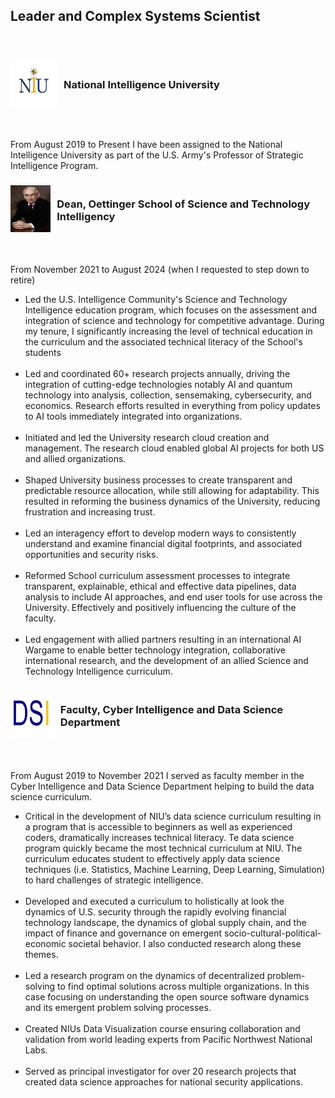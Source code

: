 


<link rel="stylesheet" href="style.css" />

## Leader and Complex Systems Scientist
<br>

<h3 style="display: flex; align-items: center; text-align: left;">
    <a href="https://www.ni-u.edu" target="_blank" style="margin-right: 10px;">
        <img src="images/NIU.jpg" alt="NIU Logo" style="width: 75px; height: 75px;"/>
    </a>
    <span style="align-self: center;">National Intelligence University</span>
</h3>
<p>
<br>

From August 2019 to Present I have been assigned to the National Intelligence University as part of the U.S. Army's Professor of Strategic Intelligence Program.
</p>
<h3 style="display: flex; align-items: center; text-align: left;">
    <a href="https://www.ni-u.edu/msti-u" target="_blank" style="margin-right: 10px;">
        <img src="images/Oettinger.jpg" style="width: 75px; height: 75px;"/>
    </a>
    <span style="align-self: center;">Dean, Oettinger School of Science and Technology Intelligency</span>
</h3>

<br>
<p>
From November 2021 to August 2024 (when I requested to step down to retire)

<ul>
    <li> Led the U.S. Intelligence Community's Science and Technology Intelligence education program, which focuses on the assessment and integration of science and technology for competitive advantage. During my tenure, I significantly increasing the level of  technical education in the curriculum and the associated technical literacy of the School's students </li>
    <br>
    <li> Led and coordinated 60+ research projects annually, driving the integration of cutting-edge technologies notably AI and quantum technology into analysis, collection, sensemaking, cybersecurity, and economics. Research efforts resulted in everything from policy updates to AI tools immediately integrated into organizations. </li>
    <br>
    <li> Initiated and led the University research cloud creation and management. The research cloud enabled global AI projects for both US and allied organizations.</li>
    <br>
    <li> Shaped University business processes to create transparent and predictable resource allocation, while still allowing for adaptability. This resulted in reforming the business dynamics of the University, reducing frustration and increasing trust.</li> 
    <br>
    <li> Led an interagency effort to develop modern ways to consistently understand and examine financial digital footprints, and associated opportunities and security risks.</li>
    <br>
    <li> Reformed School curriculum assessment processes to integrate transparent, explainable, ethical and effective data pipelines, data analysis to include AI approaches, and end user tools for use across the University. Effectively and positively influencing the culture of the faculty.</li> 
    <br>
    <li>Led engagement with allied partners resulting in an international AI Wargame to enable better technology integration, collaborative international research, and the development of an allied Science and Technology Intelligence curriculum.</li>
</ul>

<h3 style="display: flex; align-items: center; text-align: left;">
    <a href="https://www.ni-u.edu/wp-content/uploads/2023/11/NIU-Catalog_23-24_Final.pdf#page=80" target="_blank" style="margin-right: 10px;">
        <img src="images/DSI.png" style="width: 75px; height: 75px;"/>
    </a>
    <span style="align-self: center;">Faculty, Cyber Intelligence and Data Science Department</span></h3>

<br>
<p>
From August 2019 to November 2021 I served as faculty member in the Cyber Intelligence and Data Science Department helping to build the data science curriculum. 
<br>
<ul>
    <li> Critical in the development of NIU’s data science curriculum resulting in a program that is accessible to beginners as well as experienced coders, dramatically increases technical literacy. Te data science program quickly became the most technical curriculum at NIU. The curriculum educates student to effectively apply data science techniques (i.e. Statistics, Machine Learning, Deep Learning, Simulation) to hard challenges of strategic intelligence. </li>
    <br>
    <li> Developed and executed a curriculum to holistically at look the dynamics of U.S. security through the rapidly evolving financial technology landscape, the dynamics of global supply chain, and the impact of finance and governance on emergent socio-cultural-political-economic societal behavior. I also conducted research along these themes.</li>
    <br>
    <li> Led a research program on the dynamics of decentralized problem-solving to find optimal solutions across multiple organizations. In this case focusing on understanding the open source software dynamics and its emergent problem solving processes.</li>
    <br>
    <li> Created NIUs Data Visualization course ensuring collaboration and validation from world leading experts from Pacific Northwest National Labs.</li>
    <br>
    <li> Served as principal investigator for over 20 research projects that created data science approaches for national security applications.</li>
    <br>
</ul>
</p>
